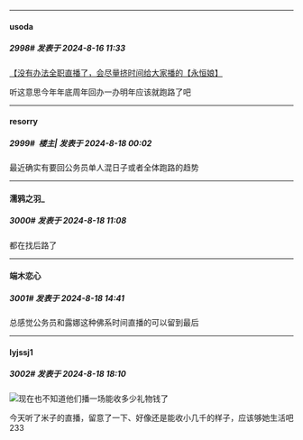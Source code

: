 ﻿
*****

####  usoda  
##### 2998#       发表于 2024-8-16 11:33

[【没有办法全职直播了，会尽量挤时间给大家播的【永恒娘】](https://www.bilibili.com/video/BV1uYebeCEir/)

听这意思今年年底周年回办一办明年应该就跑路了吧


*****

####  resorry  
##### 2999#         楼主| 发表于 2024-8-18 00:02

最近确实有要回公务员单人混日子或者全体跑路的趋势


*****

####  濡鸦之羽_  
##### 3000#       发表于 2024-8-18 11:08

都在找后路了


*****

####  端木恋心  
##### 3001#       发表于 2024-8-18 14:41

总感觉公务员和露娜这种佛系时间直播的可以留到最后


*****

####  lyjssj1  
##### 3002#       发表于 2024-8-18 18:10

<img src="https://static.saraba1st.com/image/smiley/face2017/001.png" referrerpolicy="no-referrer">现在也不知道他们播一场能收多少礼物钱了

今天听了米子的直播，留意了一下、好像还是能收小几千的样子，应该够她生活吧233

